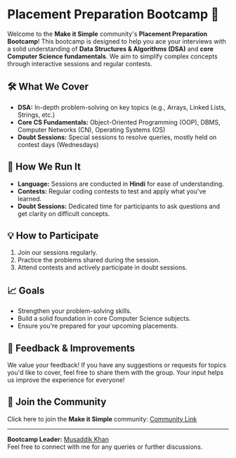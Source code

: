 # Placement Preparation Bootcamp 🎯

Welcome to the **Make it Simple** community's **Placement Preparation Bootcamp**! This bootcamp is designed to help you ace your interviews with a solid understanding of **Data Structures & Algorithms (DSA)** and **core Computer Science fundamentals**. We aim to simplify complex concepts through interactive sessions and regular contests.

## 🛠️ What We Cover
- **DSA:** In-depth problem-solving on key topics (e.g., Arrays, Linked Lists, Strings, etc.)
- **Core CS Fundamentals:** Object-Oriented Programming (OOP), DBMS, Computer Networks (CN), Operating Systems (OS)
- **Doubt Sessions:** Special sessions to resolve queries, mostly held on contest days (Wednesdays)

## 🌟 How We Run It
- **Language:** Sessions are conducted in **Hindi** for ease of understanding.
- **Contests:** Regular coding contests to test and apply what you've learned.
- **Doubt Sessions:** Dedicated time for participants to ask questions and get clarity on difficult concepts.

## 💡 How to Participate
1. Join our sessions regularly.
2. Practice the problems shared during the session.
3. Attend contests and actively participate in doubt sessions.

## 📈 Goals
- Strengthen your problem-solving skills.
- Build a solid foundation in core Computer Science subjects.
- Ensure you're prepared for your upcoming placements.

## 💬 Feedback & Improvements
We value your feedback! If you have any suggestions or requests for topics you'd like to cover, feel free to share them with the group. Your input helps us improve the experience for everyone!

## 🤝 Join the Community
Click here to join the **Make it Simple** community: [Community Link](https://chat.whatsapp.com/Jf8ml0ILB398lMSg7IKOcI)

---

**Bootcamp Leader:** [Musaddik Khan](https://github.com/MussaddikKhan)  
Feel free to connect with me for any queries or further discussions.
